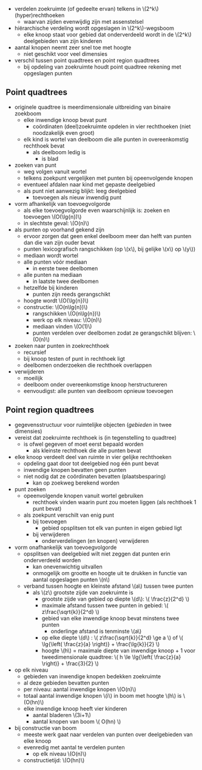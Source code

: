 
* verdelen zoekruimte (of gedeelte ervan) telkens in \\(2^k\\) (hyper)rechthoeken
    * waarvan zijden evenwijdig zijn met assenstelsel
* hiërarchische verdeling wordt opgeslagen in \\(2^k\\)-wegsboom
    * elke knoop staat voor gebied dat onderverdeeld wordt in de \\(2^k\\) deelgebieden van zijn kinderen
* aantal knopen neemt zeer snel toe met hoogte
    * niet geschikt voor veel dimensies
* verschil tussen point quadtrees en point region quadtrees
    * bij opdeling van zoekruimte houdt point quadtree rekening met opgeslagen punten

## Point quadtrees

* originele quadtree is meerdimensionale uitbreiding van binaire zoekboom
    * elke inwendige knoop bevat punt
        * coördinaten (deel)zoekruimte opdelen in vier rechthoeken (niet noodzakelijk even groot)
    * elk kind is wortel van deelboom die alle punten in overeenkomstig rechthoek bevat
        * als deelboom ledig is
            * is blad
* zoeken van punt 
    * weg volgen vanuit wortel
    * telkens zoekpunt vergelijken met punten bij opeenvolgende knopen
    * eventueel afdalen naar kind met gepaste deelgebied
    * als punt niet aanwezig blijkt: leeg deelgebied
        * toevoegen als nieuw inwendig punt
* vorm afhankelijk van toevoegvolgorde
    * als elke toevoegvolgorde even waarschijnlijk is: zoeken en toevoegen \\(O(\lg{n})\\)
    * in slechtste geval: \\(O(n)\\)
* als punten op voorhand gekend zijn
    * ervoor zorgen dat geen enkel deelboom meer dan helft van punten dan die van zijn ouder bevat
    * punten lexicografisch rangschikken (op \\(x\\), bij gelijke \\(x\\) op \\(y\\))
    * mediaan wordt wortel
    * alle punten vóór mediaan
        * in eerste twee deelbomen
    * alle punten na mediaan
        * in laatste twee deelbomen
    * hetzelfde bij kinderen
        * punten zijn reeds gerangschikt
    * hoogte wordt \\(O(\lg{n})\\)
    * constructie: \\(O(n\lg{n})\\)
        * rangschikken  \\(O(n\lg{n})\\)
        * werk op elk niveau:  \\(O(n)\\)
        * mediaan vinden \\(O(1)\\)
        * punten verdelen over deelbomen zodat ze gerangschikt blijven: \\(O(n)\\)
* zoeken naar punten in zoekrechthoek
    * recursief
    * bij knoop testen of punt in rechthoek ligt
    * deelbomen onderzoeken die rechthoek overlappen
* verwijderen
    * moeilijk
    * deelboom onder overeenkomstige knoop herstructureren
    * eenvoudigst: alle punten van deelboom opnieuw toevoegen

## Point region quadtrees

* gegevensstructuur voor ruimtelijke objecten (*gebieden* in twee dimensies)
* vereist dat zoekruimte rechthoek is (in tegenstelling to quadtree)
    * is ofwel gegeven of moet eerst bepaald worden
        * als kleinste rechthoek die alle punten bevat
* elke knoop verdeelt deel van ruimte in vier gelijke rechthoeken
    * opdeling gaat door tot deelgebied nog één punt bevat
    * inwendige knopen bevatten geen punten
    * niet nodig dat ze coördinaten bevatten (plaatsbesparing)
        * kan op zoekweg berekend worden
* punt zoeken
    * opeenvolgende knopen vanuit wortel gebruiken
        * rechthoek vinden waarin punt zou moeten liggen (als rechthoek 1 punt bevat)
    * als zoekpunt verschilt van enig punt
        * bij toevoegen
            * gebied opsplitsen tot elk van punten in eigen gebied ligt
        * bij verwijderen
            * onderverdelingen (en knopen) verwijderen
* vorm onafhankelijk van toevoegvolgorde
    * opsplitsen van deelgebied wilt niet zeggen dat punten erin onderverdeeld worden
        * kan onevenwichtig uitvallen
        * onmogelijk om grootte en hoogte uit te drukken in functie van aantal opgeslagen punten \\(n\\)
    * verband tussen hoogte en kleinste afstand \\(a\\) tussen twee punten
        * als \\(z\\) grootste zijde van zoekruimte is
            * grootste zijde van gebied op diepte \\(d\\): \\( \frac{z}{2^d} \\)
            * maximale afstand tussen twee punten in gebied: \\( z\frac{\sqrt{k}}{2^d} \\)
            * gebied van elke inwendige knoop bevat minstens twee punten
                * onderlinge afstand is tenminste \\(a\\)
            * op elke diepte \\(d\\) : \\( z\frac{\sqrt{k}}{2^d} \ge a \\) of \\( \lg{\left( \frac{z}{a} \right)} + \frac{\lg{k}}{2} \\)
            * hoogte \\(h\\) = maximale diepte van inwendige knoop + 1
              voor tweedimensionale quadtree: \\( h \le \lg{\left( \frac{z}{a} \right)} + \frac{3}{2} \\)
* op elk niveau
    * gebieden van inwendige knopen bedekken zoekruimte
    * al deze gebieden bevatten punten
    * per niveau: aantal inwendige knopen \\(O(n)\\)
    * totaal aantal inwendige knopen \\(i\\) in boom met hoogte \\(h\\) is \\(O(hn)\\)
    * elke inwendige knoop heeft vier kinderen
        * aantal bladeren \\(3i+1\\)
        * aantal knopen van boom \\( O(hn) \\)
* bij constructie van boom
    * meeste werk gaat naar verdelen van punten over deelgebieden van elke knoop
    * evenredig met aantal te verdelen punten
        * op elk niveau \\(O(n)\\)
    * constructietijd: \\(O(hn)\\)
